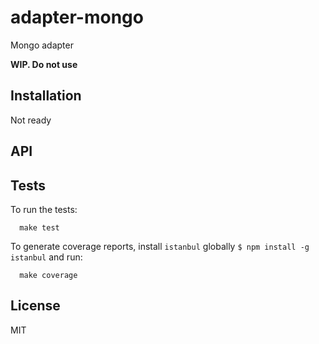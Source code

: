 
# adapter-mongo

  Mongo adapter

  **WIP. Do not use**

## Installation

  Not ready

## API

## Tests

  To run the tests:

      make test

  To generate coverage reports, install `istanbul` globally `$ npm install -g istanbul` and run:

      make coverage


## License

  MIT
